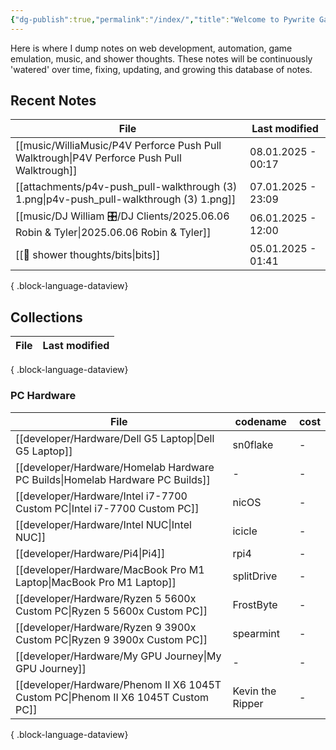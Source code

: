 ```yaml
---
{"dg-publish":true,"permalink":"/index/","title":"Welcome to Pywrite Garden","tags":["gardenEntry"],"created":"2024-02-29T22:19:55.060-06:00","updated":"2024-03-01T00:21:38.000-06:00"}
---
```



Here is where I dump notes on web development, automation, game emulation, music, and shower thoughts. These notes will be continuously 'watered' over time, fixing, updating, and growing this database of notes. 

## Recent Notes
| File                                                                                          | Last modified      |
| --------------------------------------------------------------------------------------------- | ------------------ |
| [[music/WilliaMusic/P4V Perforce Push Pull Walktrough\|P4V Perforce Push Pull Walktrough]] | 08.01.2025 - 00:17 |
| [[attachments/p4v-push_pull-walkthrough (3) 1.png\|p4v-push_pull-walkthrough (3) 1.png]]   | 07.01.2025 - 23:09 |
| [[music/DJ William 🎛/DJ Clients/2025.06.06 Robin & Tyler\|2025.06.06 Robin & Tyler]]      | 06.01.2025 - 12:00 |
| [[🚿 shower thoughts/bits\|bits]]                                                          | 05.01.2025 - 01:41 |

{ .block-language-dataview}

## Collections
| File | Last modified |
| ---- | ------------- |

{ .block-language-dataview}

### PC Hardware
| File                                                                                 | codename         | cost |
| ------------------------------------------------------------------------------------ | ---------------- | ---- |
| [[developer/Hardware/Dell G5 Laptop\|Dell G5 Laptop]]                             | sn0flake         | \-   |
| [[developer/Hardware/Homelab Hardware PC Builds\|Homelab Hardware PC Builds]]     | \-               | \-   |
| [[developer/Hardware/Intel i7-7700 Custom PC\|Intel i7-7700 Custom PC]]           | nicOS            | \-   |
| [[developer/Hardware/Intel NUC\|Intel NUC]]                                       | icicle           | \-   |
| [[developer/Hardware/Pi4\|Pi4]]                                                   | rpi4             | \-   |
| [[developer/Hardware/MacBook Pro M1 Laptop\|MacBook Pro M1 Laptop]]               | splitDrive       | \-   |
| [[developer/Hardware/Ryzen 5 5600x Custom PC\|Ryzen 5 5600x Custom PC]]           | FrostByte        | \-   |
| [[developer/Hardware/Ryzen 9 3900x Custom PC\|Ryzen 9 3900x Custom PC]]           | spearmint        | \-   |
| [[developer/Hardware/My GPU Journey\|My GPU Journey]]                             | \-               | \-   |
| [[developer/Hardware/Phenom II X6 1045T Custom PC\|Phenom II X6 1045T Custom PC]] | Kevin the Ripper | \-   |

{ .block-language-dataview}
